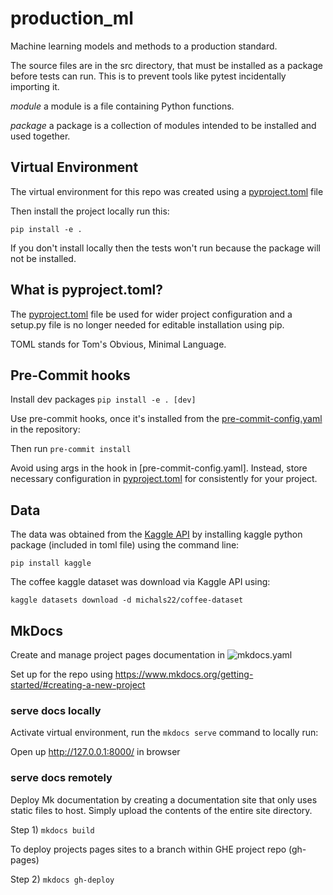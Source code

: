 # production_ml
Machine learning models and methods to a production standard. 

The source files are in the src directory, that must be installed as a 
package before tests can run. This is to prevent tools like pytest incidentally 
importing it.

*module* a module is a file containing Python functions.

*package* a package is a collection of modules intended to be installed and
 used together.

## Virtual Environment

The virtual environment for this repo was created using a 
[pyproject.toml](pyproject.toml)  file

Then install the project locally run this:

`pip install -e .`

If you don't install locally then the tests won't run
because the package will not be installed.

## What is pyproject.toml?

The [pyproject.toml](pyproject.toml) file be used for wider project configuration
and a setup.py file is no longer needed for editable installation using pip.

TOML stands for Tom's Obvious, Minimal Language.

## Pre-Commit hooks

Install dev packages `pip install -e . [dev]`

Use pre-commit hooks, once it's installed from the 
[pre-commit-config.yaml](.pre-commit-config.yaml) in the repository:

Then run `pre-commit install`

Avoid using args in the hook in [pre-commit-config.yaml]. Instead, store
necessary configuration in [pyproject.toml](pyproject.toml) for consistently
for your project. 

## Data

The data was obtained from the 
[Kaggle API](https://github.com/Kaggle/kaggle-api#api-credentials)
 by installing kaggle python package (included in toml file) using the command
  line: 

`pip install kaggle`

The coffee kaggle dataset was download via Kaggle API using:

`kaggle datasets download -d michals22/coffee-dataset`

## MkDocs

Create and manage project pages documentation in ![mkdocs.yaml](mkdocs.yml)

Set up for the repo using https://www.mkdocs.org/getting-started/#creating-a-new-project

### serve docs locally

Activate virtual environment, run the `mkdocs serve` command to locally run:

Open up http://127.0.0.1:8000/ in browser

### serve docs remotely 

Deploy Mk documentation by creating a documentation site that only uses static
files to host. Simply upload the contents of the entire site directory.

Step 1) `mkdocs build`

To deploy projects pages sites to a branch within GHE project repo (gh-pages)

Step 2) `mkdocs gh-deploy`
